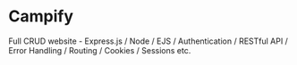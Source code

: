 # Campify
Full CRUD website - Express.js / Node / EJS / Authentication / RESTful API / Error Handling / Routing / Cookies / Sessions etc.
